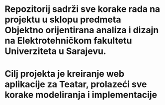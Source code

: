 # Repozitorij sadrži sve korake rada na projektu u sklopu predmeta Objektno orijentirana analiza i dizajn na Elektrotehničkom fakultetu Univerziteta u Sarajevu. 
# Cilj projekta je kreiranje web aplikacije za Teatar, prolazeći sve korake modeliranja i implementacije
